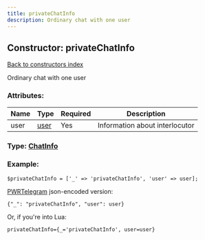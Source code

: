 ```yaml
---
title: privateChatInfo
description: Ordinary chat with one user
---
```

## Constructor: privateChatInfo  
[Back to constructors index](index.md)



Ordinary chat with one user

### Attributes:

| Name     |    Type       | Required | Description |
|----------|---------------|----------|-------------|
|user|[user](../types/user.md) | Yes|Information about interlocutor|



### Type: [ChatInfo](../types/ChatInfo.md)


### Example:

```
$privateChatInfo = ['_' => 'privateChatInfo', 'user' => user];
```  

[PWRTelegram](https://pwrtelegram.xyz) json-encoded version:

```
{"_": "privateChatInfo", "user": user}
```


Or, if you're into Lua:  


```
privateChatInfo={_='privateChatInfo', user=user}

```


